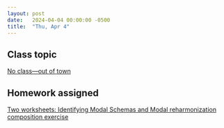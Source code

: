 ```yaml
---
layout: post
date:   2024-04-04 00:00:00 -0500
title:  "Thu, Apr 4"
---
```


## Class topic

[No class—out of town](https://viva.pressbooks.pub/openmusictheory/chapter/modal-schemas/)

## Homework assigned

[Two worksheets: Identifying Modal Schemas and Modal reharmonization composition exercise](https://viva.pressbooks.pub/openmusictheory/chapter/modal-schemas/#assignments)

